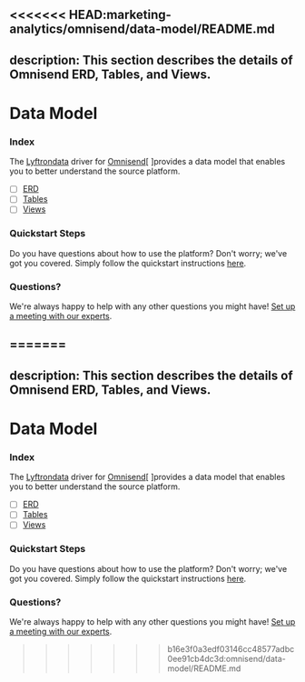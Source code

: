 <<<<<<< HEAD:marketing-analytics/omnisend/data-model/README.md
---
description: This section describes the details of Omnisend ERD, Tables, and Views.
---

# Data Model

### Index

The  [Lyftrondata](https://www.lyftrondata.com/) driver for [Omnisend](https://www.lyftrondata.com/integration/marketing-analytics/omnisend/)[ ]provides a data model that enables you to better understand the source platform.

* [ ] [ERD](../../../marketing-analytics/omnisend/data-model/erd.md)
* [ ] [Tables](../../../marketing-analytics/omnisend/data-model/tables.md)
* [ ] [Views](../../../marketing-analytics/omnisend/data-model/views.md)

### Quickstart Steps

Do you have questions about how to use the platform? Don't worry; we've got you covered. Simply follow the quickstart instructions [here](../../../marketing-analytics/omnisend/quickstart-steps.md).

### Questions? <a href="#questions" id="questions"></a>

We're always happy to help with any other questions you might have! [Set up a meeting with our experts](https://www.lyftrondata.com/book-a-meeting/).

=======
---
description: This section describes the details of Omnisend ERD, Tables, and Views.
---

# Data Model

### Index

The  [Lyftrondata](https://www.lyftrondata.com/) driver for [Omnisend](https://www.lyftrondata.com/integration/marketing-analytics/omnisend/)[ ]provides a data model that enables you to better understand the source platform.

* [ ] [ERD](../../../marketing-analytics/omnisend/data-model/erd.md)
* [ ] [Tables](../../../marketing-analytics/omnisend/data-model/tables.md)
* [ ] [Views](../../../marketing-analytics/omnisend/data-model/views.md)

### Quickstart Steps

Do you have questions about how to use the platform? Don't worry; we've got you covered. Simply follow the quickstart instructions [here](../../../marketing-analytics/omnisend/quickstart-steps.md).

### Questions? <a href="#questions" id="questions"></a>

We're always happy to help with any other questions you might have! [Set up a meeting with our experts](https://www.lyftrondata.com/book-a-meeting/).

>>>>>>> b16e3f0a3edf03146cc48577adbc0ee91cb4dc3d:omnisend/data-model/README.md
